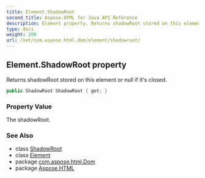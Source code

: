 ```yaml
---
title: Element.ShadowRoot
second_title: Aspose.HTML for Java API Reference
description: Element property. Returns shadowRoot stored on this element or null if its closed
type: docs
weight: 200
url: /net/com.aspose.html.dom/element/shadowroot/
---
```

## Element.ShadowRoot property

Returns shadowRoot stored on this element or null if it's closed.

```java
public ShadowRoot ShadowRoot { get; }
```

### Property Value

The shadowRoot.

### See Also

* class [ShadowRoot](../../shadowroot/)
* class [Element](../)
* package [com.aspose.html.Dom](../../element/)
* package [Aspose.HTML](../../../)
